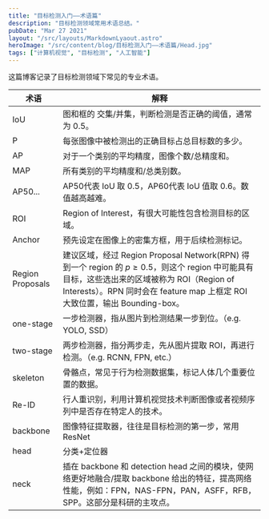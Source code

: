 ```yaml
---
title: "目标检测入门——术语篇"
description: "目标检测领域常用术语总结。"
pubDate: "Mar 27 2021"
layout: "/src/layouts/MarkdownLyaout.astro"
heroImage: "/src/content/blog/目标检测入门——术语篇/Head.jpg"
tags: ["计算机视觉", "目标检测", "人工智能"]
---
```


这篇博客记录了目标检测领域下常见的专业术语。

| 术语             | 解释                                                         |
| ---------------- | ------------------------------------------------------------ |
| IoU              | 图和框的 交集/并集，判断检测是否正确的阈值，通常为 0.5。     |
| P                | 每张图像中被检测出的正确目标占总目标数的多少。               |
| AP               | 对于一个类别的平均精度，图像个数/总精度和。                  |
| MAP              | 所有类别的平均精度和/总类别数。                              |
| AP50...          | AP50代表 IoU 取 0.5，AP60代表 IoU 值取 0.6。数值越高越难。   |
| ROI              | Region of Interest，有很大可能性包含检测目标的区域。         |
| Anchor           | 预先设定在图像上的密集方框，用于后续检测标记。               |
| Region Proposals | 建议区域，经过 Region Proposal Network(RPN) 得到一个 region 的 $p\geq 0.5$，则这个 region 中可能具有目标，这些选出来的区域被称为 ROI（Region of Interests）。RPN 同时会在 feature map 上框定 ROI 大致位置，输出 Bounding-box。 |
| one-stage        | 一步检测器，指从图片到检测结果一步到位。（e.g. YOLO, SSD）   |
| two-stage        | 两步检测器，指分两步走，先从图片提取 ROI，再进行检测。（e.g. RCNN, FPN, etc.） |
| skeleton         | 骨骼点，常见于行为检测数据集，标记人体几个重要位置的数据。   |
| Re-ID            | 行人重识别，利用计算机视觉技术判断图像或者视频序列中是否存在特定人的技术。 |
| backbone         | 图像特征提取器，往往是目标检测的第一步，常用 ResNet          |
| head             | 分类+定位器                                                  |
| neck             | 插在 backbone 和 detection head 之间的模块，使网络更好地融合/提取 backbone 给出的特征，提高网络性能，例如：FPN，NAS-FPN，PAN，ASFF，RFB，SPP。这部分是科研的主攻点。 |
